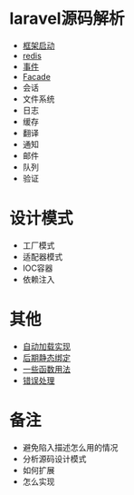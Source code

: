 # laravel源码解析
- [框架启动](https://git.itiswho.com/ccb/a-tour-of-laravel-src/src/master/框架启动.md)
- [redis](https://git.itiswho.com/ccb/a-tour-of-laravel-src/src/master/redis.md)
- [事件](https://git.itiswho.com/ccb/a-tour-of-laravel-src/src/master/事件.md)
- [Facade](https://git.itiswho.com/ccb/a-tour-of-laravel-src/src/master/Facade.md)
- 会话
- 文件系统
- 日志
- 缓存
- 翻译
- 通知
- 邮件
- 队列
- 验证
# 设计模式
- 工厂模式
- 适配器模式
- IOC容器
- 依赖注入
# 其他
- [自动加载实现](https://git.itiswho.com/ccb/a-tour-of-laravel-src/src/master/autoload)
- [后期静态绑定](https://git.itiswho.com/ccb/a-tour-of-laravel-src/src/master/examples/static.php)
- [一些函数用法](https://git.itiswho.com/ccb/a-tour-of-laravel-src/src/master/examples/func.php)
- [错误处理](https://git.itiswho.com/ccb/a-tour-of-laravel-src/src/master/examples/error.php)
# 备注
- 避免陷入描述怎么用的情况
- 分析源码设计模式
- 如何扩展
- 怎么实现
